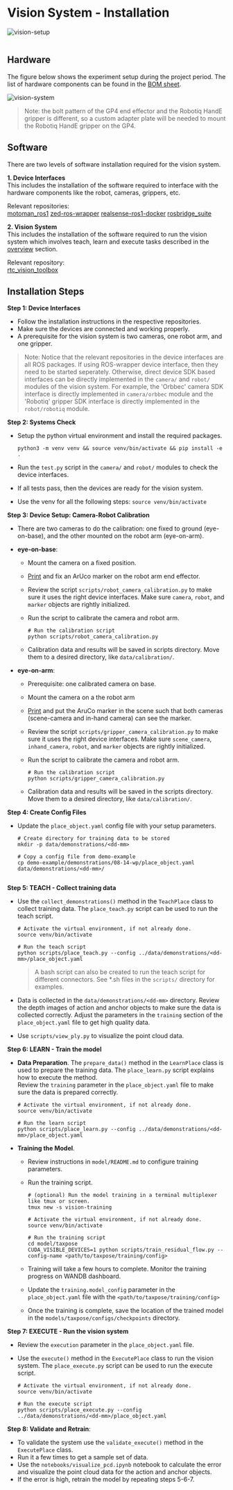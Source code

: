 # Vision System - Installation

![vision-setup](../files/vision/vision-setup.png)

```{contents}

```

## Hardware

The figure below shows the experiment setup during the project period. The list of hardware components can be found in the [BOM sheet](https://docs.google.com/spreadsheets/d/1p2As_AB7A4FWpQJU8ZtA_rXWKELAA8dq/edit?usp=sharing&ouid=112281614924032477147&rtpof=true&sd=true).

![vision-system](../files/vision/vision-system.png)

> Note: the bolt pattern of the GP4 end effector and the Robotiq HandE gripper is different, so a custom adapter plate will be needed to mount the Robotiq HandE gripper on the GP4.

## Software

There are two levels of software installation required for the vision system.

**1. Device Interfaces**\
This includes the installation of the software required to interface with the hardware components like the robot, cameras, grippers, etc.

Relevant repositories:\
<a href="https://github.com/cmu-mfi/motoman_ros1" class="inline-button"><i class="fab fa-github"></i>motoman_ros1</a>
<a href="https://github.com/stereolabs/zed-ros-wrapper" class="inline-button"><i class="fab fa-github"></i>zed-ros-wrapper</a>
<a href="https://github.com/cmu-mfi/realsense-ros1-docker" class="inline-button"><i class="fab fa-github"></i>realsense-ros1-docker</a>
<a href="https://github.com/cmu-mfi/rosbridge_suite" class="inline-button"><i class="fab fa-github"></i>rosbridge_suite</a>

**2. Vision System**\
This includes the installation of the software required to run the vision system which involves teach, learn and execute tasks described in the [overview](Vision.md) section.

Relevant repository:\
<a href="https://github.com/cmu-mfi/rtc_vision_toolbox" class="inline-button"><i class="fab fa-github"></i>rtc_vision_toolbox</a>

## Installation Steps

**Step 1: Device Interfaces**

- Follow the installation instructions in the respective repositories.
- Make sure the devices are connected and working properly.
- A prerequisite for the vision system is two cameras, one robot arm, and one gripper.

> Note: Notice that the relevant repositories in the device interfaces are all ROS packages. If using ROS-wrapper device interface, then they need to be started seperately. Otherwise, direct device SDK based interfaces can be directly implemented in the `camera/` and `robot/` modules of the vision system. For example, the 'Orbbec' camera SDK interface is directly implemented in `camera/orbbec` module and the 'Robotiq' gripper SDK interface is directly implemented in the `robot/robotiq` module.

**Step 2: Systems Check**

- Setup the python virtual environment and install the required packages.
  
  ```shell
  python3 -m venv venv && source venv/bin/activate && pip install -e .
  ```

- Run the `test.py` script in the `camera/` and `robot/` modules to check the device interfaces.

- If all tests pass, then the devices are ready for the vision system.

- Use the venv for all the following steps: `source venv/bin/activate`

**Step 3: Device Setup: Camera-Robot Calibration**

- There are two cameras to do the calibration: one fixed to ground (eye-on-base), and the other mounted on the robot arm (eye-on-arm).

- **eye-on-base**:
  
  - Mount the camera on a fixed position.
  
  - [Print](https://chev.me/arucogen/) and fix an ArUco marker on the robot arm end effector.
  
  - Review the script `scripts/robot_camera_calibration.py` to make sure it uses the right device interfaces. Make sure `camera`, `robot`, and `marker` objects are rightly initialized.
  
  - Run the script to calibrate the camera and robot arm.
    
    ```shell
    # Run the calibration script
    python scripts/robot_camera_calibration.py
    ```
  
  - Calibration data and results will be saved in scripts directory. Move them to a desired directory, like `data/calibration/`.

- **eye-on-arm**:
  
  - Prerequisite: one calibrated camera on base.
  
  - Mount the camera on a the robot arm
  
  - [Print](https://chev.me/arucogen/) and put the AruCo marker in the scene such that both cameras (scene-camera and in-hand camera) can see the marker.
  
  - Review the script `scripts/gripper_camera_calibration.py` to make sure it uses the right device interfaces. Make sure `scene_camera`, `inhand_camera`, `robot`, and `marker` objects are rightly initialized.
  
  - Run the script to calibrate the camera and robot arm.
    
    ```shell
    # Run the calibration script
    python scripts/gripper_camera_calibration.py
    ```
  
  - Calibration data and results will be saved in the scripts directory. Move them to a desired directory, like `data/calibration/`.

**Step 4: Create Config Files**

* Update the `place_object.yaml` config file with your setup parameters.
  
  ```shell
  # Create directory for training data to be stored
  mkdir -p data/demonstrations/<dd-mm>
  
  # Copy a config file from demo-example
  cp demo-example/demonstrations/08-14-wp/place_object.yaml data/demonstrations/<dd-mm>/
  ```
  
  ```
  
  ```

**Step 5: TEACH - Collect training data**

- Use the `collect_demonstrations()` method in the `TeachPlace` class to collect training data. The `place_teach.py` script can be used to run the teach script.
  
  ```shell
  # Activate the virtual environment, if not already done.
  source venv/bin/activate
  
  # Run the teach script
  python scripts/place_teach.py --config ../data/demonstrations/<dd-mm>/place_object.yaml
  ```
  
  > A bash script can also be created to run the teach script for different connectors. See *.sh files in the `scripts/` directory for examples.

- Data is collected in the `data/demonstrations/<dd-mm>` directory. Review the depth images of action and anchor objects to make sure the data is collected correctly. Adjust the parameters in the `training` section of the `place_object.yaml` file to get high quality data.

- Use `scripts/view_ply.py` to visualize the point cloud data.

**Step 6: LEARN - Train the model**

- **Data Preparation**. The `prepare_data()` method in the `LearnPlace` class is used to prepare the training data. The `place_learn.py` script explains how to execute the method. <br>
    Review the `training` parameter in the `place_object.yaml` file to make sure the data is prepared correctly.
  
  ```shell
  # Activate the virtual environment, if not already done.
  source venv/bin/activate
  
  # Run the learn script
  python scripts/place_learn.py --config ../data/demonstrations/<dd-mm>/place_object.yaml
  ```

- **Training the Model**. 
  
  - Review instructions in `model/README.md` to configure training parameters.
  
  - Run the training script.
    
    ```shell
    # (optional) Run the model training in a terminal multiplexer like tmux or screen.
    tmux new -s vision-training
    ```
    
    ```shell
    # Activate the virtual environment, if not already done.
    source venv/bin/activate
    
    # Run the training script
    cd model/taxpose
    CUDA_VISIBLE_DEVICES=1 python scripts/train_residual_flow.py --config-name <path/to/taxpose/training/config>
    ```
  
  - Training will take a few hours to complete. Monitor the training progress on WANDB dashboard.
  
  - Update the `training.model_config` parameter in the `place_object.yaml` file with the `<path/to/taxpose/training/config>`
  
  - Once the training is complete, save the location of the trained model in the `models/taxpose/configs/checkpoints` directory.

**Step 7: EXECUTE - Run the vision system**

- Review the `execution` parameter in the `place_object.yaml` file.

- Use the `execute()` method in the `ExecutePlace` class to run the vision system. The `place_execute.py` script can be used to run the execute script.
  
  ```shell
  # Activate the virtual environment, if not already done.
  source venv/bin/activate
  
  # Run the execute script
  python scripts/place_execute.py --config ../data/demonstrations/<dd-mm>/place_object.yaml
  ```

**Step 8: Validate and Retrain**:

- To validate the system use the `validate_execute()` method in the `ExecutePlace` class.
- Run it a few times to get a sample set of data.
- Use the `notebooks/visualize_pcd.ipynb` notebook to calculate the error and visualize the point cloud data for the action and anchor objects.
- If the error is high, retrain the model by repeating steps 5-6-7.    

